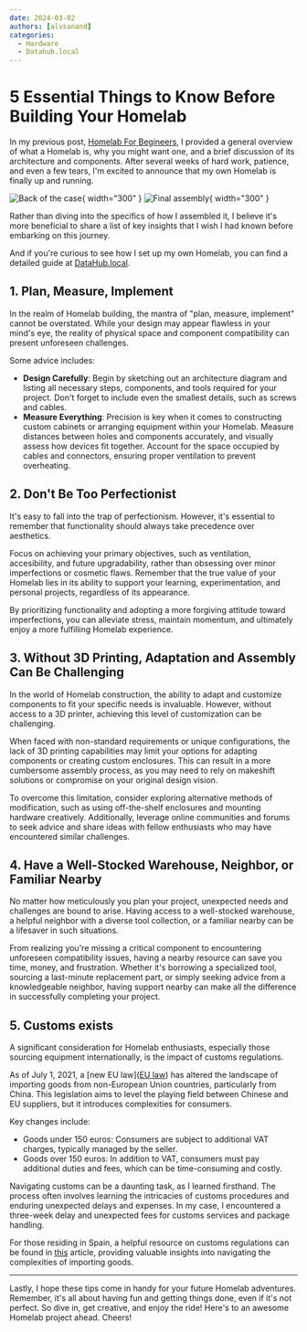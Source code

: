 ```yaml
---
date: 2024-03-02
authors: [alvsanand]
categories:
  - Hardware
  - Datahub.local
---
```

# 5 Essential Things to Know Before Building Your Homelab

In my previous post, [Homelab For Begineers](202402-homelab-for-begineers.md), I provided a general overview of what a Homelab is, why you might want one, and a brief discussion of its architecture and components. After several weeks of hard work, patience, and even a few tears, I'm excited to announce that my own Homelab is finally up and running.

![Back of the case](https://datahub-local.alvsanand.com/assets/img/hardware_case_back.jpg){ width="300" }
![Final assembly](https://datahub-local.alvsanand.com/assets/img/hardware_case_final.jpg){ width="300" }

Rather than diving into the specifics of how I assembled it, I believe it's more beneficial to share a list of key insights that I wish I had known before embarking on this journey.

And if you're curious to see how I set up my own Homelab, you can find a detailed guide at [DataHub.local](https://datahub-local.alvsanand.com/cluster_setup/hardware/).

## 1. Plan, Measure, Implement

In the realm of Homelab building, the mantra of "plan, measure, implement" cannot be overstated. While your design may appear flawless in your mind's eye, the reality of physical space and component compatibility can present unforeseen challenges.

Some advice includes:

- **Design Carefully**: Begin by sketching out an architecture diagram and listing all necessary steps, components, and tools required for your project. Don't forget to include even the smallest details, such as screws and cables.
- **Measure Everything**: Precision is key when it comes to constructing custom cabinets or arranging equipment within your Homelab. Measure distances between holes and components accurately, and visually assess how devices fit together. Account for the space occupied by cables and connectors, ensuring proper ventilation to prevent overheating.


## 2. Don't Be Too Perfectionist

It's easy to fall into the trap of perfectionism. However, it's essential to remember that functionality should always take precedence over aesthetics.

Focus on achieving your primary objectives, such as ventilation, accesibility, and future upgradability, rather than obsessing over minor imperfections or cosmetic flaws. Remember that the true value of your Homelab lies in its ability to support your learning, experimentation, and personal projects, regardless of its appearance.

By prioritizing functionality and adopting a more forgiving attitude toward imperfections, you can alleviate stress, maintain momentum, and ultimately enjoy a more fulfilling Homelab experience.

## 3. Without 3D Printing, Adaptation and Assembly Can Be Challenging

In the world of Homelab construction, the ability to adapt and customize components to fit your specific needs is invaluable. However, without access to a 3D printer, achieving this level of customization can be challenging.

When faced with non-standard requirements or unique configurations, the lack of 3D printing capabilities may limit your options for adapting components or creating custom enclosures. This can result in a more cumbersome assembly process, as you may need to rely on makeshift solutions or compromise on your original design vision.

To overcome this limitation, consider exploring alternative methods of modification, such as using off-the-shelf enclosures and mounting hardware creatively. Additionally, leverage online communities and forums to seek advice and share ideas with fellow enthusiasts who may have encountered similar challenges.

## 4. Have a Well-Stocked Warehouse, Neighbor, or Familiar Nearby

No matter how meticulously you plan your project, unexpected needs and challenges are bound to arise. Having access to a well-stocked warehouse, a helpful neighbor with a diverse tool collection, or a familiar nearby can be a lifesaver in such situations.

From realizing you're missing a critical component to encountering unforeseen compatibility issues, having a nearby resource can save you time, money, and frustration. Whether it's borrowing a specialized tool, sourcing a last-minute replacement part, or simply seeking advice from a knowledgeable neighbor, having support nearby can make all the difference in successfully completing your project.

## 5. Customs exists

A significant consideration for Homelab enthusiasts, especially those sourcing equipment internationally, is the impact of customs regulations.

As of July 1, 2021, a [new EU law]([EU law](https://taxation-customs.ec.europa.eu/buying-goods-online-coming-non-european-union-country_en)) has altered the landscape of importing goods from non-European Union countries, particularly from China. This legislation aims to level the playing field between Chinese and EU suppliers, but it introduces complexities for consumers.

Key changes include:

- Goods under 150 euros: Consumers are subject to additional VAT charges, typically managed by the seller.
- Goods over 150 euros: In addition to VAT, consumers must pay additional duties and fees, which can be time-consuming and costly.

Navigating customs can be a daunting task, as I learned firsthand. The process often involves learning the intricacies of customs procedures and enduring unexpected delays and expenses. In my case, I encountered a three-week delay and unexpected fees for customs services and package handling.

For those residing in Spain, a helpful resource on customs regulations can be found in [this](https://wise.com/es/blog/tasas-aduanas-espana) article, providing valuable insights into navigating the complexities of importing goods.


---

Lastly, I hope these tips come in handy for your future Homelab adventures. Remember, it's all about having fun and getting things done, even if it's not perfect. So dive in, get creative, and enjoy the ride! Here's to an awesome Homelab project ahead. Cheers!
